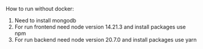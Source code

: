 How to run without docker:

1. Need to install mongodb
2. For run frontend need node version 14.21.3 and install packages use npm
3. For run backend need node version 20.7.0 and install packages use yarn
